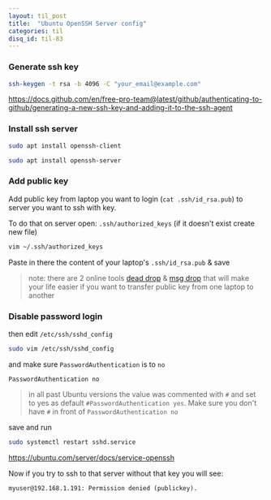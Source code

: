 ```yaml
---
layout: til_post
title:  "Ubuntu OpenSSH Server config"
categories: til
disq_id: til-83
---
```



### Generate ssh key

```bash
ssh-keygen -t rsa -b 4096 -C "your_email@example.com"
```

<https://docs.github.com/en/free-pro-team@latest/github/authenticating-to-github/generating-a-new-ssh-key-and-adding-it-to-the-ssh-agent>

### Install ssh server

```bash
sudo apt install openssh-client

sudo apt install openssh-server
```


### Add public key

Add public key from laptop you want to login (`cat .ssh/id_rsa.pub`) to
server you want to ssh with key.

To do that on server open: `.ssh/authorized_keys` (if it doesn't exist create new file)


```bash
vim ~/.ssh/authorized_keys
```

Paste in there the content of your laptop's `.ssh/id_rsa.pub` & save

> note: there are 2 online tools [dead drop](http://dead-drop.me/) & [msg drop](http://msg-drop.com/) that will make your life easier if you want to transfer public key from one laptop to another


### Disable password login

then edit `/etc/ssh/sshd_config`

```bash
sudo vim /etc/ssh/sshd_config
```

and make sure `PasswordAuthentication` is  to `no`

```
PasswordAuthentication no
```

> in all past Ubuntu versions the value was commented with `#` and set to yes as default `#PasswordAuthentication yes`. Make sure you don't have `#` in front of `PasswordAuthentication no`


save and run

```bash
sudo systemctl restart sshd.service
```

<https://ubuntu.com/server/docs/service-openssh>


Now if you try to ssh to that server without that key you will see:

```
myuser@192.168.1.191: Permission denied (publickey).
```



